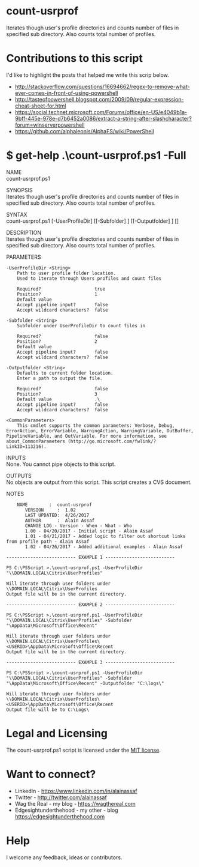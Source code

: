 # count-usrprof
Iterates though user's profile directories and counts number of files in specified sub directory. Also counts total number of profiles.

# Contributions to this script
I'd like to highlight the posts that helped me write this scrip below.
* http://stackoverflow.com/questions/16694662/regex-to-remove-what-ever-comes-in-front-of-using-powershell
* http://tasteofpowershell.blogspot.com/2009/09/regular-expression-cheat-sheet-for.html
* https://social.technet.microsoft.com/Forums/office/en-US/e4049b1a-9bff-445e-978e-d7b6452a0086/extract-a-string-after-slashcharacter?forum=winserverpowershell
* https://github.com/alphaleonis/AlphaFS/wiki/PowerShell

# $ get-help .\count-usrprof.ps1 -Full

NAME<br>
    count-usrprof.ps1
    
SYNOPSIS<br>
    Iterates though user's profile directories and counts number of files in specified sub directory. Also counts total number of profiles.
    
    
SYNTAX<br>
    count-usrprof.ps1 [-UserProfileDir] <String> [[-Subfolder] <String>] [[-Outputfolder] <String>] [<CommonParameters>]
    
    
DESCRIPTION<br>
    Iterates though user's profile directories and counts number of files in specified sub directory. Also counts total number of profiles.
    

PARAMETERS<br>

    -UserProfileDir <String>
        Path to user profile folder location.
        Used to iterate through Users profiles and count files
        
        Required?                    true
        Position?                    1
        Default value                
        Accept pipeline input?       false
        Accept wildcard characters?  false
        
    -Subfolder <String>
        Subfolder under UserProfileDir to count files in
        
        Required?                    false
        Position?                    2
        Default value                
        Accept pipeline input?       false
        Accept wildcard characters?  false
        
    -Outputfolder <String>
        Defaults to current folder location.
        Enter a path to output the file.
        
        Required?                    false
        Position?                    3
        Default value                .\
        Accept pipeline input?       false
        Accept wildcard characters?  false
        
    <CommonParameters>
        This cmdlet supports the common parameters: Verbose, Debug, ErrorAction, ErrorVariable, WarningAction, WarningVariable, OutBuffer, PipelineVariable, and OutVariable. For more information, see about_CommonParameters (http://go.microsoft.com/fwlink/?LinkID=113216). 
    
INPUTS<br>
    None.  You cannot pipe objects to this script.
    
    
OUTPUTS<br>
    No objects are output from this script.  This script creates a CVS 
    document.
    
    
NOTES
    
        NAME        :  count-usrprof
           VERSION     :  1.02
           LAST UPDATED:  4/26/2017
           AUTHOR      :  Alain Assaf
           CHANGE LOG - Version - When - What - Who
           1.00 - 04/20/2017 - Initial script - Alain Assaf
           1.01 - 04/21/2017 - Added logic to filter out shortcut links from profile path - Alain Assaf
           1.02 - 04/26/2017 - Added additional examples - Alain Assaf
    
    -------------------------- EXAMPLE 1 --------------------------
    
    PS C:\PSScript >.\count-usrprof.ps1 -UserProfileDir "\\DOMAIN.LOCAL\Citrix\UserProfiles"
    
    Will iterate through user folders under \\DOMAIN.LOCAL\Citrix\UserProfiles
    Output file will be in the current directory.
    
    -------------------------- EXAMPLE 2 --------------------------
    
    PS C:\PSScript >.\count-usrprof.ps1 -UserProfileDir "\\DOMAIN.LOCAL\Citrix\UserProfiles" -Subfolder "\AppData\Microsoft\Office\Recent"
    
    Will iterate through user folders under \\DOMAIN.LOCAL\Citrix\UserProfiles\<USERID>\AppData\Microsoft\Office\Recent
    Output file will be in the current directory.
    
    -------------------------- EXAMPLE 3 --------------------------
    
    PS C:\PSScript >.\count-usrprof.ps1 -UserProfileDir "\\DOMAIN.LOCAL\Citrix\UserProfiles" -Subfolder  "\AppData\Microsoft\Office\Recent" -Outputfolder "C:\logs\"
    
    Will iterate through user folders under \\DOMAIN.LOCAL\Citrix\UserProfiles\<USERID>\AppData\Microsoft\Office\Recent
    Output file will be to C:\Logs\
    
# Legal and Licensing
The count-usrprof.ps1 script is licensed under the [MIT license][].

[MIT license]: LICENSE.md

# Want to connect?
* LinkedIn - https://www.linkedin.com/in/alainassaf
* Twitter - http://twitter.com/alainassaf
* Wag the Real - my blog - https://wagthereal.com
* Edgesightunderthehood - my other - blog https://edgesightunderthehood.com

# Help
I welcome any feedback, ideas or contributors.

